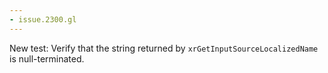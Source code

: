 ```yaml
---
- issue.2300.gl
---
```

New test: Verify that the string returned by `xrGetInputSourceLocalizedName` is null-terminated.
